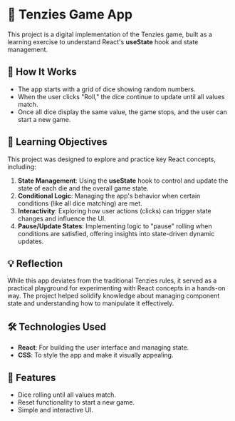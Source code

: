 # 🎲 Tenzies Game App  

This project is a digital implementation of the Tenzies game, built as a learning exercise to understand React's **useState** hook and state management.

## 🚀 How It Works  
- The app starts with a grid of dice showing random numbers.  
- When the user clicks "Roll," the dice continue to update until all values match.  
- Once all dice display the same value, the game stops, and the user can start a new game.  

## 🧠 Learning Objectives  
This project was designed to explore and practice key React concepts, including:  
1. **State Management**: Using the **useState** hook to control and update the state of each die and the overall game state.  
2. **Conditional Logic**: Managing the app's behavior when certain conditions (like all dice matching) are met.  
3. **Interactivity**: Exploring how user actions (clicks) can trigger state changes and influence the UI.  
4. **Pause/Update States**: Implementing logic to "pause" rolling when conditions are satisfied, offering insights into state-driven dynamic updates.  

## 💡 Reflection  
While this app deviates from the traditional Tenzies rules, it served as a practical playground for experimenting with React concepts in a hands-on way. The project helped solidify knowledge about managing component state and understanding how to manipulate it effectively.

## 🛠️ Technologies Used  
- **React**: For building the user interface and managing state.  
- **CSS**: To style the app and make it visually appealing.  

## 🎯 Features  
- Dice rolling until all values match.  
- Reset functionality to start a new game.  
- Simple and interactive UI.  
